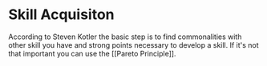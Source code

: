 # Skill Acquisiton
According to Steven Kotler the basic step is to find commonalities with other skill you have and strong points necessary to develop a skill. If it's not that important you can use the [[Pareto Principle]].
